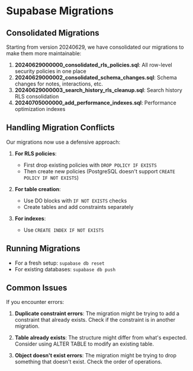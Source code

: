 # Supabase Migrations

## Consolidated Migrations

Starting from version 20240629, we have consolidated our migrations to make them more maintainable:

1. **20240629000000_consolidated_rls_policies.sql**: All row-level security policies in one place
2. **20240629000002_consolidated_schema_changes.sql**: Schema changes for notes, interactions, etc.
3. **20240629000003_search_history_rls_cleanup.sql**: Search history RLS consolidation
4. **20240705000000_add_performance_indexes.sql**: Performance optimization indexes

## Handling Migration Conflicts

Our migrations now use a defensive approach:

1. **For RLS policies**:
   - First drop existing policies with `DROP POLICY IF EXISTS`
   - Then create new policies (PostgreSQL doesn't support `CREATE POLICY IF NOT EXISTS`)

2. **For table creation**:
   - Use DO blocks with `IF NOT EXISTS` checks
   - Create tables and add constraints separately

3. **For indexes**:
   - Use `CREATE INDEX IF NOT EXISTS`

## Running Migrations

- For a fresh setup: `supabase db reset`
- For existing databases: `supabase db push`

## Common Issues

If you encounter errors:

1. **Duplicate constraint errors**: The migration might be trying to add a constraint that already exists. Check if the constraint is in another migration.

2. **Table already exists**: The structure might differ from what's expected. Consider using ALTER TABLE to modify an existing table.

3. **Object doesn't exist errors**: The migration might be trying to drop something that doesn't exist. Check the order of operations. 